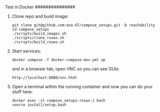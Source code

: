 
Test in Docker
###############

1. Clone repo and build image:

   ```
   git clone git@github.com:ana-GT/compose_setups.git -b reachability
   cd compose_setups
   ./scripts/build_images.sh
   ./scripts/clone_rosws.sh
   ./scripts/build_rosws.sh
   ```
   
2. Start services:

   ```
   docker compose -f docker-compose-dev.yml up
   ```
   
   and in a browser tab, open VNC so you can see GUIs: 
   ```
   http://localhost:8080/vnc.html
   ```
   
3. Open a terminal within the running container and now you can do your stuff here:

   ```
   docker exec -it compose_setups-rosws-1 bash
   source install/setup.bash
   
   ```
